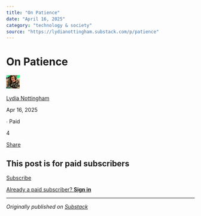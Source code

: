 ```yaml
---
title: "On Patience"
date: "April 16, 2025"
category: "technology & society"
source: "https://lydianottingham.substack.com/p/patience"
---
```


# On Patience

[![Lydia Nottingham's avatar](images/on-patience_img_01.jpeg)](https://substack.com/@lydianottingham)

[Lydia Nottingham](https://substack.com/@lydianottingham)

Apr 16, 2025

∙ Paid

4

[](https://lydianottingham.substack.com/p/patience/comments)

[Share](javascript:void\(0\))

## This post is for paid subscribers

[Subscribe](https://lydianottingham.substack.com/subscribe?simple=true&next=https%3A%2F%2Flydianottingham.substack.com%2Fp%2Fpatience&utm_source=paywall&utm_medium=web&utm_content=161471394)

[Already a paid subscriber? **Sign in**](https://substack.com/sign-in?redirect=%2Fp%2Fpatience&for_pub=lydianottingham&change_user=false)

---

*Originally published on [Substack](https://lydianottingham.substack.com/p/patience)*